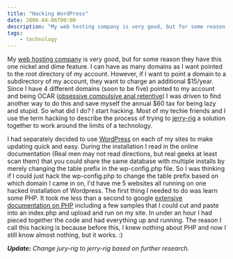 ```yaml
---
title: "Hacking WordPress"
date: 2006-04-06T00:00
description: "My web hosting company is very good, but for some reason..."
tags: 
    - technology
---
```


My [web hosting company](http://www.webhost4life.com/) is very good, but for some reason they have this one nickel and dime feature. I can have as many domains as I want pointed to the root directory of my account. However, if I want to point a domain to a subdirectory of my account, they want to charge an additional $15/year. Since I have 4 different domains (soon to be five) pointed to my account and being OCAR ([obsessive compulsive anal retentive](http://en.wikipedia.org/wiki/Obsessive-compulsive_disorder)) I was driven to find another way to do this and save myself the annual $60 tax for being lazy and stupid. So what did I do? I start hacking. Most of my techie friends and I use the term hacking to describe the process of trying to [jerry-rig](https://www.merriam-webster.com/words-at-play/jerry-built-vs-jury-rigged-vs-jerry-rigged-usage-history) a solution together to work around the limits of a technology.

I had separately decided to use [WordPress](http://www.wordpress.org/) on each of my sites to make updating quick and easy. During the installation I read in the online documentation (Real men may not read directions, but real geeks at least scan them) that you could share the same database with multiple installs by merely changing the table prefix in the wp-config.php file. So I was thinking if I could just hack the wp-config.php to change the table prefix based on which domain I came in on, I'd have me 5 websites all running on one hacked installation of Wordpress. The first thing I needed to do was learn some PHP. It took me less than a second to google [extensive documentation on PHP](http://www.php.net/docs.php) including a few samples that I could cut and paste into an index.php and upload and run on my site. In under an hour I had pieced together the code and had everything up and running. The reason I call this hacking is because before this, I knew nothing about PHP and now I still know almost nothing, but it works. :)

_**Update:** Change jury-rig to jerry-rig based on further research._




